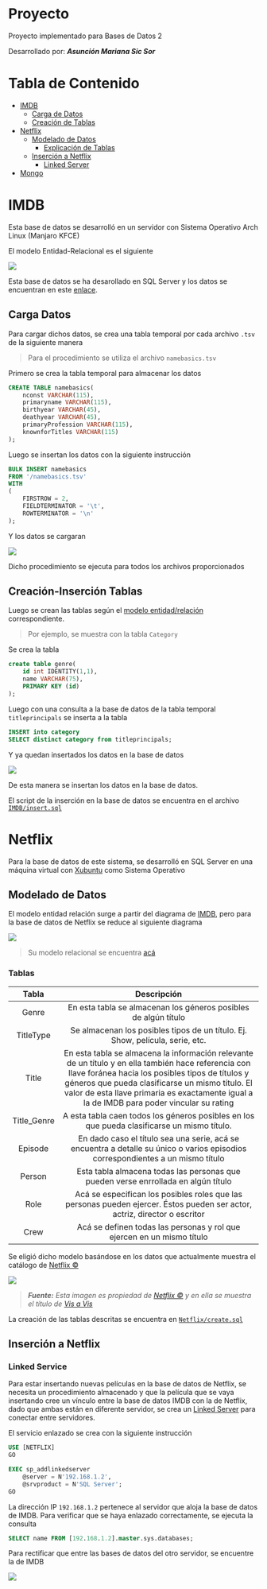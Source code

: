 # Proyecto
Proyecto implementado para Bases de Datos 2

Desarrollado por: **_Asunción Mariana Sic Sor_**

# Tabla de Contenido

* [IMDB](#imdb)
    * [Carga de Datos](#carga-datos)
    * [Creación de Tablas](#creación-inserción-tablas)
* [Netflix](#netflix)
    * [Modelado de Datos](#modelado-de-datos)
        * [Explicación de Tablas](#tablas)
    * [Inserción a Netflix](#inserción-a-netflix)
        * [Linked Server](#linked-server)
* [Mongo](#mongo)

# IMDB

Esta base de datos se desarrolló en un servidor con Sistema Operativo Arch Linux (Manjaro KFCE)

El modelo Entidad-Relacional es el siguiente

![](img/er-imdb.png)

Esta base de datos se ha desarollado en SQL Server y los datos se encuentran en este [enlace](https://drive.google.com/drive/u/1/folders/1FtmfuvnxwSpXAHLT0jTK3bSCRztVrXDr).

## Carga Datos

Para cargar dichos datos, se crea una tabla temporal por cada archivo ```.tsv``` de la siguiente manera

> Para el procedimiento se utiliza el archivo ```namebasics.tsv```

Primero se crea la tabla temporal para almacenar los datos

```sql
CREATE TABLE namebasics(
    nconst VARCHAR(115),
    primaryname VARCHAR(115),
    birthyear VARCHAR(45),
    deathyear VARCHAR(45),
    primaryProfession VARCHAR(115),
    knownforTitles VARCHAR(115)
);
```

Luego se insertan los datos con la siguiente instrucción
```sql
BULK INSERT namebasics
FROM '/namebasics.tsv'
WITH
(
    FIRSTROW = 2,
    FIELDTERMINATOR = '\t',
    ROWTERMINATOR = '\n'
);
```

Y los datos se cargaran

![](img/tsv-imdb.png)

Dicho procedimiento se ejecuta para todos los archivos proporcionados

## Creación-Inserción Tablas

Luego se crean las tablas según el [modelo entidad/relación](#modelo-er) correspondiente.

>Por ejemplo, se muestra con la tabla ```Category```

Se crea la tabla

```sql
create table genre(
    id int IDENTITY(1,1),
    name VARCHAR(75),
    PRIMARY KEY (id)
);
```

Luego con una consulta a la base de datos de la tabla temporal ```titleprincipals``` se inserta a la tabla

```sql
INSERT into category
SELECT distinct category from titleprincipals;
```

Y ya quedan insertados los datos en la base de datos

![](img/insert-imdb.png)

De esta manera se insertan los datos en la base de datos.

El script de la inserción en la base de datos se encuentra en el archivo [```IMDB/insert.sql```](IMDB/insert.sql)

# Netflix
Para la base de datos de este sistema, se desarrolló en SQL Server en una máquina virtual con [Xubuntu](https://xubuntu.org/) como Sistema Operativo

## Modelado de Datos

El modelo entidad relación surge a partir del diagrama de [IMDB](#imdb), pero para la base de datos de Netflix se reduce al siguiente diagrama

![](img/er-net.png)

> Su modelo relacional se encuentra [acá](img/er-rel-net.png)

### Tablas

|Tabla|Descripción|
|:--:|:--:|
|Genre|En esta tabla se almacenan los géneros posibles de algún título|
|TitleType|Se almacenan los posibles tipos de un título. Ej. Show, película, serie, etc.|
|Title|En esta tabla se almacena la información relevante de un título y en ella también hace referencia con llave foránea hacia los posibles tipos de títulos y géneros que pueda clasificarse un mismo título. El valor de esta llave primaria es exactamente igual a la de IMDB para poder vincular su rating|
|Title_Genre|A esta tabla caen todos los géneros posibles en los que pueda clasificarse un mismo título.|
|Episode|En dado caso el título sea una serie, acá se encuentra a detalle su único o varios episodios correspondientes a un mismo título|
|Person|Esta tabla almacena todas las personas que pueden verse enrrollada en algún título|
|Role|Acá se especifican los posibles roles que las personas pueden ejercer. Éstos pueden ser actor, actriz, director o escritor|
|Crew|Acá se definen todas las personas y rol que ejercen en un mismo título|

Se eligió dicho modelo basándose en los datos que actualmente muestra el catálogo de [Netflix &copy;](netflix.com)

![](img/ex-net.png)

> _**Fuente:** Esta imagen es propiedad de [Netflix &copy;](www.netflix.com) y en ella se muestra el título de [Vis a Vis](https://www.imdb.com/title/tt4524056/)_

La creación de las tablas descritas se encuentra en [```Netflix/create.sql```](Netflix/create.sql)

## Inserción a Netflix



### Linked Service

Para estar insertando nuevas películas en la base de datos de Netflix, se necesita un procedimiento almacenado y que la película que se vaya insertando cree un vínculo entre la base de datos IMDB con la de Netflix, dado que ambas están en diferente servidor, se crea un [Linked Server](https://docs.microsoft.com/en-us/sql/relational-databases/linked-servers/create-linked-servers-sql-server-database-engine?view=sql-server-linux-ver15#TsqlProcedure) para conectar entre servidores.

El servicio enlazado se crea con la siguiente instrucción

```sql
USE [NETFLIX]
GO

EXEC sp_addlinkedserver
    @server = N'192.168.1.2',
    @srvproduct = N'SQL Server';
GO
```

La dirección IP ```192.168.1.2``` pertenece al servidor que aloja la base de datos de IMDB. Para verificar que se haya enlazado correctamente, se ejecuta la consulta 

```sql
SELECT name FROM [192.168.1.2].master.sys.databases;
```

Para rectificar que entre las bases de datos del otro servidor, se encuentre la de IMDB

![](img/linked.png)